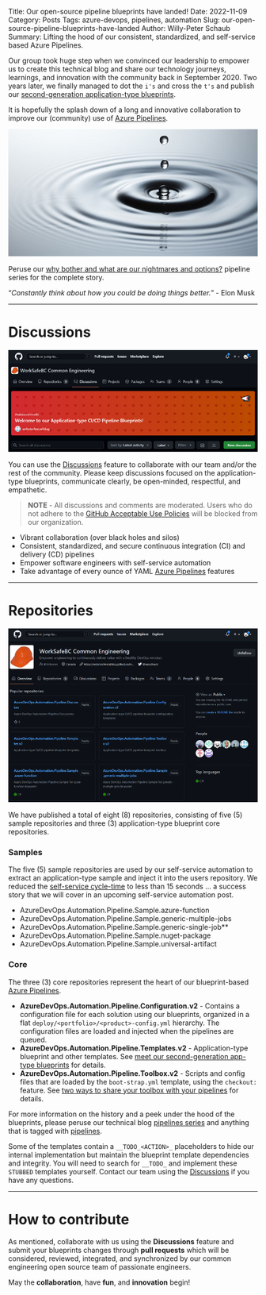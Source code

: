 Title: Our open-source pipeline blueprints have landed!
Date: 2022-11-09
Category: Posts
Tags: azure-devops, pipelines, automation
Slug: our-open-source-pipeline-blueprints-have-landed
Author: Willy-Peter Schaub
Summary: Lifting the hood of our consistent, standardized, and self-service based Azure Pipelines. 

Our group took huge step when we convinced our leadership to empower us to create this technical blog and share our technology journeys, learnings, and innovation with the community back in September 2020. Two years later, we finally managed to dot the ```i's``` and cross the ```t's``` and publish our [second-generation application-type blueprints](https://wsbctechnicalblog.github.io/yaml-pipelines-part10.html). 

It is hopefully the splash down of a long and innovative collaboration to improve our (community) use of [Azure Pipelines](https://azure.microsoft.com/en-ca/products/devops/pipelines).

![Splash down](../images/our-open-source-pipeline-blueprints-have-landed-2.jpg)

Peruse our [why bother and what are our nightmares and options?](https://wsbctechnicalblog.github.io/why-pipelines-part1.html) pipeline series for the complete story.

“_Constantly think about how you could be doing things better._” - Elon Musk

---

# Discussions

![GitHub Discussions](../images/our-open-source-pipeline-blueprints-have-landed-0.png)

You can use the [Discussions](https://github.com/orgs/WorkSafeBC-Common-Engineering/discussions) feature to collaborate with our team and/or the rest of the community. Please keep discussions focused on the application-type blueprints, communicate clearly, be open-minded, respectful, and empathetic. 

> **NOTE** - All discussions and comments are moderated. Users who do not adhere to the [GitHub Acceptable Use Policies](https://docs.github.com/en/site-policy/acceptable-use-policies/github-acceptable-use-policies) will be blocked from our organization.

- Vibrant collaboration (over black holes and silos)
- Consistent, standardized, and secure continuous integration (CI) and delivery (CD) pipelines
- Empower software engineers with self-service automation
- Take advantage of every ounce of YAML [Azure Pipelines](https://azure.microsoft.com/en-ca/products/devops/pipelines) features

---

# Repositories

![GitHub Repos](../images/our-open-source-pipeline-blueprints-have-landed-1.png)

We have published a total of eight (8) repositories, consisting of five (5) sample repositories and three (3) application-type blueprint core repositories.

### Samples

The five (5) sample repositories are used by our self-service automation to extract an application-type sample and inject it into the users repository. We reduced the [self-service cycle-time](https://youtu.be/DWuDqCM1t6A) to less than 15 seconds ... a success story that we will cover in an upcoming self-service automation post. 

- AzureDevOps.Automation.Pipeline.Sample.azure-function
- AzureDevOps.Automation.Pipeline.Sample.generic-multiple-jobs
- AzureDevOps.Automation.Pipeline.Sample.generic-single-job** 
- AzureDevOps.Automation.Pipeline.Sample.nuget-package
- AzureDevOps.Automation.Pipeline.Sample.universal-artifact

### Core

The three (3) core repositories represent the heart of our blueprint-based [Azure Pipelines](https://azure.microsoft.com/en-ca/products/devops/pipelines).

- **AzureDevOps.Automation.Pipeline.Configuration.v2** - Contains a configuration file for each solution using our blueprints, organized in a flat ```deploy/<portfolio>/<product>-config.yml``` hierarchy. The configuration files are loaded and injected when the pipelines are queued.
- **AzureDevOps.Automation.Pipeline.Templates.v2** - Application-type blueprint and other templates. See [meet our second-generation app-type blueprints](https://wsbctechnicalblog.github.io/yaml-pipelines-part10.html) for details. 
- **AzureDevOps.Automation.Pipeline.Toolbox.v2** - Scripts and config files that are loaded by the ```boot-strap.yml``` template, using the ```checkout:``` feature. See [two ways to share your toolbox with your pipelines](https://wsbctechnicalblog.github.io/share-your-toolbox-with-pipelines.html) for details.

For more information on the history and a peek under the hood of the blueprints, please peruse our technical blog [pipelines series](https://wsbctechnicalblog.github.io/why-pipelines-part1.html) and anything that is tagged with [pipelines](https://wsbctechnicalblog.github.io/tag/pipelines.html).

Some of the templates contain a ```__TODO_<ACTION>_``` placeholders to hide our internal implementation but maintain the blueprint template dependencies and integrity. You will need to search for ```__TODO_``` and implement these ```STUBBED``` templates yourself. Contact our team using the [Discussions](https://github.com/orgs/WorkSafeBC-Common-Engineering/discussions) if you have any questions.

---

# How to contribute

As mentioned, collaborate with us using the **Discussions** feature and submit your blueprints changes through **pull requests** which will be considered, reviewed, integrated, and synchronized by our common engineering open source team of passionate engineers.

May the **collaboration**, have **fun**, and **innovation** begin!

